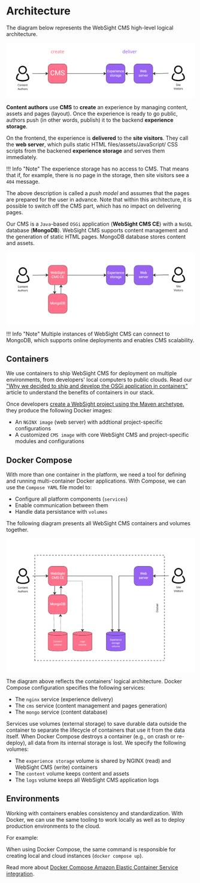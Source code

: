 # Architecture
The diagram below represents the WebSight CMS high-level logical architecture. 

![WebSight - logical architecture](logical-architecture.jpg)

**Content authors** use **CMS** to **create** an experience by managing content, assets and pages (layout). Once the experience is ready to go public, authors push (in other words, publish) it to the backend **experience storage**.

On the frontend, the experience is **delivered** to the **site visitors**. They call the **web server**, which pulls static HTML files/assets/JavaScript/ CSS scripts from the backened **experience storage** and serves them immediately.

!!! Info "Note" 
        The experience storage has no access to CMS. That means that if, for example, there is no page in the storage, then site visitors see a `404` message.

The above description is called a *push model* and assumes that the pages are prepared for the user in advance. Note that within this architecture, it is possible to switch off the CMS part, which has no impact on delivering pages.

Our CMS is a `Java`-based `OSGi` application (**WebSight CMS CE**) with a `NoSQL` database (**MongoDB**). WebSight CMS supports content management and the generation of static HTML pages. MongoDB database stores content and assets.

![WebSight - logical architecture with MongoDB](logical-architecture-detailed.jpg)

!!! Info "Note"
        Multiple instances of WebSight CMS can connect to MongoDB, which supports online deployments and enables CMS scalability.

## Containers
We use containers to ship WebSight CMS for deployment on multiple environments, from developers' local computers to public clouds. Read our ["Why we decided to ship and develop the OSGi application in containers"](/blog/2022/shipping-and-developing-osgi-application-in-container/) article to understand the benefits of containers in our stack.

Once developers [create a WebSight project using the Maven archetype](../setup/), they produce the following Docker images:

- An `NGINX image` (web server) with addtional project-specific configurations
- A customized `CMS image` with core WebSight CMS and project-specific modules and configurations

## Docker Compose
With more than one container in the platform, we need a tool for defining and running multi-container Docker applications. With Compose, we can use the `Compose YAML` file model to:

- Configure all platform components (`services`)
- Enable communication between them
- Handle data persistance with `volumes`

The following diagram presents all WebSight CMS containers and volumes together.

![WebSight - logical architecture](logical-architecture-containers.jpg)

The diagram above reflects the containers' logical architecture. Docker Compose configuration specifies the following services:

- The `nginx` service (experience delivery)
- The `cms` service (content management and pages generation)
- The `mongo` service (content database)

Services use volumes (external storage) to save durable data outside the container to separate the lifecycle of containers that use it from the data itself. When Docker Compose destroys a container (e.g., on crash or re-deploy), all data from its internal storage is lost. We specify the following volumes:

- The `experience storage` volume is shared by NGINX (read) and WebSight CMS (write) containers
- The `content` volume keeps content and assets
- The `logs` volume keeps all WebSight CMS application logs

## Environments

Working with containers enables consistency and standardization. With Docker, we can use the same tooling to work locally as well as to deploy production environments to the cloud.

For example:

When using Docker Compose, the same command is responsible for creating local and cloud instances (`docker compose up`). 

Read more about [Docker Compose Amazon Elastic Container Service integration](./aws-ecs/).
